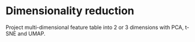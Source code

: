 # Dimensionality reduction

Project multi-dimensional feature table into 2 or 3 dimensions with PCA, t-SNE and UMAP.

